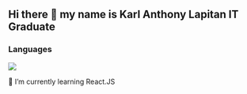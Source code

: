 ## Hi there 👋 my name is Karl Anthony Lapitan IT Graduate 

### Languages
<img src="https://cdn.jsdelivr.net/gh/devicons/devicon@latest/icons/css3/css3-original.svg" />
          




🌱 I’m currently learning React.JS 





<!--
**KLapitan/KLapitan** is a ✨ _special_ ✨ repository because its `README.md` (this file) appears on your GitHub profile.

Here are some ideas to get you started:

- 🔭 I’m currently working on ...
- 🌱 I’m currently learning ...
- 👯 I’m looking to collaborate on ...
- 🤔 I’m looking for help with ...
- 💬 Ask me about ...
- 📫 How to reach me: ...
- 😄 Pronouns: ...
- ⚡ Fun fact: ...
-->
